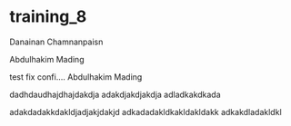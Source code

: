 # training_8
Danainan Chamnanpaisn

Abdulhakim Mading 

test fix confi....
Abdulhakim Mading

dadhdaudhajdhajdakdja
adakdjakdjakdja
adladkakdkada





adakdadakkdakldjadjakjdakjd
adkadadakldkakldakldakk
adkakdladakldkl
